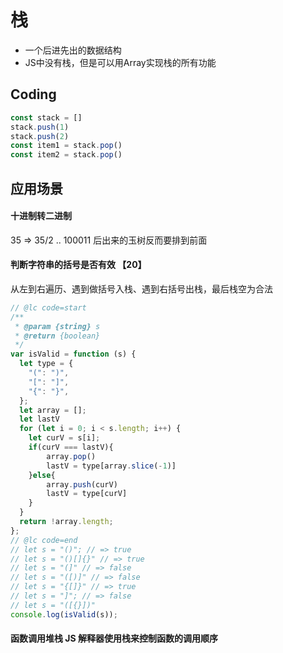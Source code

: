 

# 栈

- 一个后进先出的数据结构
- JS中没有栈，但是可以用Array实现栈的所有功能

## Coding

```js
const stack = []
stack.push(1)
stack.push(2)
const item1 = stack.pop()
const item2 = stack.pop()
```

## 应用场景

#### 十进制转二进制
35 =>  35/2 .. 100011  后出来的玉树反而要排到前面

#### 判断字符串的括号是否有效 【20】
从左到右遍历、遇到做括号入栈、遇到右括号出栈，最后栈空为合法
```js
// @lc code=start
/**
 * @param {string} s
 * @return {boolean}
 */
var isValid = function (s) {
  let type = {
    "(": ")",
    "[": "]",
    "{": "}",
  };
  let array = [];
  let lastV
  for (let i = 0; i < s.length; i++) {
    let curV = s[i];
    if(curV === lastV){
        array.pop()
        lastV = type[array.slice(-1)]
    }else{
        array.push(curV)
        lastV = type[curV]
    }
  }
  return !array.length;
};
// @lc code=end
// let s = "()"; // => true
// let s = "()[]{}" // => true
// let s = "(]" // => false
// let s = "([)]" // => false
// let s = "{[]}" // => true
// let s = "]"; // => false
// let s = "([{}])"
console.log(isValid(s));
```

#### 函数调用堆栈 JS 解释器使用栈来控制函数的调用顺序